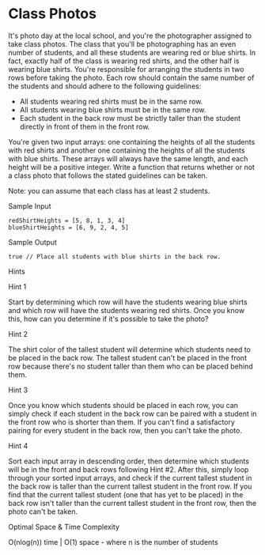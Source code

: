 # Class Photos

It's photo day at the local school, and you're the photographer assigned to take class photos. The class that you'll be photographing has an even number of students, and all these students are wearing red or blue shirts. In fact, exactly half of the class is wearing red shirts, and the other half is wearing blue shirts. You're responsible for arranging the students in two rows before taking the photo. Each row should contain the same number of the students and should adhere to the following guidelines:

- All students wearing red shirts must be in the same row.
- All students wearing blue shirts must be in the same row.
- Each student in the back row must be strictly taller than the student directly in front of them in the front row.

You're given two input arrays: one containing the heights of all the students with red shirts and another one containing the heights of all the students with blue shirts. These arrays will always have the same length, and each height will be a positive integer. Write a function that returns whether or not a class photo that follows the stated guidelines can be taken.

Note: you can assume that each class has at least 2 students.

Sample Input

```
redShirtHeights = [5, 8, 1, 3, 4]
blueShirtHeights = [6, 9, 2, 4, 5]
```

Sample Output

```
true // Place all students with blue shirts in the back row.
```

Hints

Hint 1

Start by determining which row will have the students wearing blue shirts and which row will have the students wearing red shirts. Once you know this, how can you determine if it's possible to take the photo?

Hint 2

The shirt color of the tallest student will determine which students need to be placed in the back row. The tallest student can't be placed in the front row because there's no student taller than them who can be placed behind them.

Hint 3

Once you know which students should be placed in each row, you can simply check if each student in the back row can be paired with a student in the front row who is shorter than them. If you can't find a satisfactory pairing for every student in the back row, then you can't take the photo.

Hint 4

Sort each input array in descending order, then determine which students will be in the front and back rows following Hint #2. After this, simply loop through your sorted input arrays, and check if the current tallest student in the back row is taller than the current tallest student in the front row. If you find that the current tallest student (one that has yet to be placed) in the back row isn't taller than the current tallest student in the front row, then the photo can't be taken.

Optimal Space & Time Complexity

O(nlog(n)) time | O(1) space - where n is the number of students
